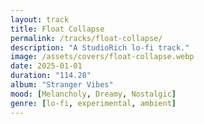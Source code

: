 ```yaml
---
layout: track
title: Float Collapse
permalink: /tracks/float-collapse/
description: "A StudioRich lo-fi track."
image: /assets/covers/float-collapse.webp
date: 2025-01-01
duration: "114.28"
album: "Stranger Vibes"
mood: [Melancholy, Dreamy, Nostalgic]
genre: [lo-fi, experimental, ambient]
---
```

